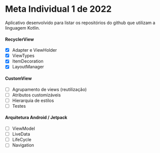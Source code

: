 # Meta Individual 1 de 2022

Aplicativo desenvolvido para listar os repositórios do github que utilizam a linguagem Kotlin.

#### RecyclerView
- [X] Adapter e ViewHolder
- [X] ViewTypes
- [X] ItemDecoration
- [X] LayoutManager

#### CustomView
- [ ] Agrupamento de views (reutilização)
- [ ] Atributos customizáveis
- [ ] Hierarquia de estilos
- [ ] Testes

#### Arquitetura Android / Jetpack
- [ ] ViewModel
- [ ] LiveData
- [ ] LifeCycle
- [ ] Navigation
